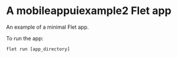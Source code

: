 # A mobileappuiexample2 Flet app

An example of a minimal Flet app.

To run the app:

```
flet run [app_directory]
```